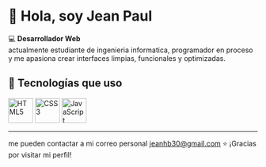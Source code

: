 # 👋 Hola, soy Jean Paul  

💻 **Desarrollador Web**  
actualmente estudiante de ingenieria informatica, programador en proceso y me apasiona crear interfaces limpias, funcionales y optimizadas.  

## 🚀 Tecnologías que uso  
<p align="left">
  <img src="https://cdn.jsdelivr.net/gh/devicons/devicon/icons/html5/html5-original.svg" alt="HTML5" width="50" height="50"/>
  <img src="https://cdn.jsdelivr.net/gh/devicons/devicon/icons/css3/css3-original.svg" alt="CSS3" width="50" height="50"/>
  <img src="https://cdn.jsdelivr.net/gh/devicons/devicon/icons/javascript/javascript-original.svg" alt="JavaScript" width="50" height="50"/>
</p>

---
me pueden contactar a mi correo personal jeanhb30@gmail.com
⭐️ ¡Gracias por visitar mi perfil!  

